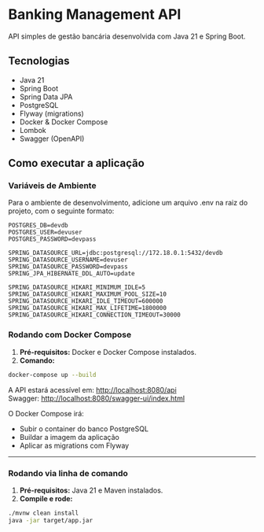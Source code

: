 # Banking Management API

API simples de gestão bancária desenvolvida com Java 21 e Spring Boot.


## Tecnologias

- Java 21
- Spring Boot
- Spring Data JPA
- PostgreSQL
- Flyway (migrations)
- Docker & Docker Compose
- Lombok
- Swagger (OpenAPI)


## Como executar a aplicação

### Variáveis de Ambiente

Para o ambiente de desenvolvimento, adicione um arquivo .env na raiz do projeto, com o seguinte formato:

```
POSTGRES_DB=devdb
POSTGRES_USER=devuser
POSTGRES_PASSWORD=devpass

SPRING_DATASOURCE_URL=jdbc:postgresql://172.18.0.1:5432/devdb
SPRING_DATASOURCE_USERNAME=devuser
SPRING_DATASOURCE_PASSWORD=devpass
SPRING_JPA_HIBERNATE_DDL_AUTO=update

SPRING_DATASOURCE_HIKARI_MINIMUM_IDLE=5
SPRING_DATASOURCE_HIKARI_MAXIMUM_POOL_SIZE=10
SPRING_DATASOURCE_HIKARI_IDLE_TIMEOUT=600000
SPRING_DATASOURCE_HIKARI_MAX_LIFETIME=1800000
SPRING_DATASOURCE_HIKARI_CONNECTION_TIMEOUT=30000
```

### Rodando com Docker Compose

1. **Pré-requisitos:** Docker e Docker Compose instalados.
2. **Comando:**

```bash
docker-compose up --build
```

A API estará acessível em: [http://localhost:8080/api](http://localhost:8080/api)  
Swagger: [http://localhost:8080/swagger-ui/index.html](http://localhost:8080/swagger-ui/index.html)

O Docker Compose irá:
- Subir o container do banco PostgreSQL
- Buildar a imagem da aplicação
- Aplicar as migrations com Flyway

---

### Rodando via linha de comando

1. **Pré-requisitos:** Java 21 e Maven instalados.
2. **Compile e rode:**

```bash
./mvnw clean install
java -jar target/app.jar
```

